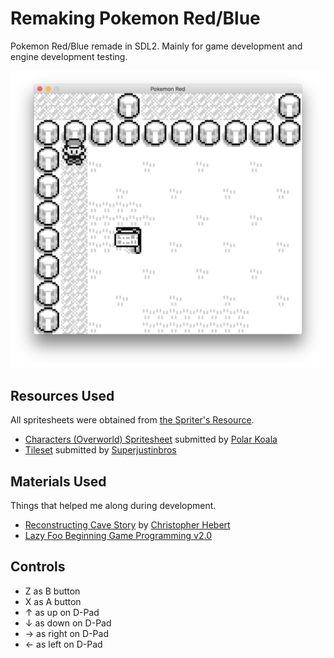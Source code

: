 # Remaking Pokemon Red/Blue
Pokemon Red/Blue remade in SDL2.  Mainly for game development and engine development testing.

![Screenshot](/screenshots/cover.png)

## Resources Used
All spritesheets were obtained from [the Spriter's Resource](https://www.spriters-resource.com/game_boy_gbc/pokemonredblue/).

 * [Characters (Overworld) Spritesheet](https://www.spriters-resource.com/game_boy_gbc/pokemonredblue/sheet/8728/)
submitted by [Polar Koala](https://www.spriters-resource.com/submitter/Polar+Koala/)
 * [Tileset](https://www.spriters-resource.com/game_boy_gbc/pokemonredblue/sheet/63033/)
 submitted by [Superjustinbros](https://www.spriters-resource.com/submitter/Superjustinbros/)

 ## Materials Used
 Things that helped me along during development.
  * [Reconstructing Cave Story](https://www.youtube.com/playlist?list=PL006xsVEsbKjSKBmLu1clo85yLrwjY67X)
  by [Christopher Hebert](https://www.youtube.com/user/Iffipocolypse/featured)
  * [Lazy Foo Beginning Game Programming v2.0](http://lazyfoo.net/tutorials/SDL/)

  ## Controls
   * Z as B button
   * X as A button
   * &uarr; as up on D-Pad
   * &darr; as down on D-Pad
   * &rarr; as right on D-Pad
   * &larr; as left on D-Pad
